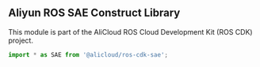 ## Aliyun ROS SAE Construct Library

This module is part of the AliCloud ROS Cloud Development Kit (ROS CDK) project.

```python
import * as SAE from '@alicloud/ros-cdk-sae';
```

